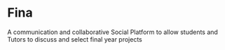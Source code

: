 # Fina
A communication and collaborative Social Platform to allow students and Tutors to discuss and select final year projects
